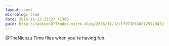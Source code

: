 ```yaml
---
layout: post
microblog: true
date: 2016-11-12 23:27 +1300
guid: http://JacksonOfTrades.micro.blog/2016/11/12/t797385388125929472.html
---
```

@TheNicozu Time flies when you're having fun.

